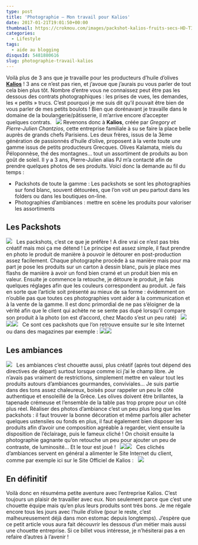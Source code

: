 ```yaml
---
type: post
title: 'Photographie – Mon travail pour Kalios'
date: 2017-01-21T19:01:50+00:00
thumbnail: https://crokmou.com/images/packshot-kalios-fruits-secs-HD-TIFF.png
categories:
  - Lifestyle
tags:
  - aide au blogging
disqusId: 5481880616
slug: photographie-travail-kalios
---
```


Voilà plus de 3 ans que je travaille pour les producteurs d’huile d’olives **[Kalios](http://mykalios.com/)** ! 3 ans ce n’est pas rien, et j’avoue que j’aurais pu vous parler de tout cela bien plus tôt. Nombre d’entre vous ne connaissez peut être pas les dessous des contrats photographiques : les prises de vues, les demandes, les « petits » trucs. C’est pourquoi je me suis dit qu’il pouvait être bien de vous parler de mes petits boulots ! Bien que dorénavant je travaille dans le domaine de la boulangerie/pâtisserie, il m’arrive encore d’accepter quelques contrats.   ![](https://crokmou.com/images/Capture-d---e--cran-2017-01-21-a---15.57.52_aaoitk.png) Revenons donc à **Kalios**, créée par _Gregory et Pierre-Julien Chantzios_, cette entreprise familiale à su se faire la place belle auprès de grands chefs Parisiens. Les deux frères, issus de la 3ème génération de passionnés d’huile d’olive, proposent à la vente toute une gamme issus de petits producteurs Grecques. Olives Kalamata, miels du Péloponnèse, thé des montagnes… tout un assortiment de produits au bon goût de soleil. Il y a 3 ans, Pierre-Julien alias PJ m’a contacté afin de prendre quelques photos de ses produits. Voici donc la demande au fil du temps :
* Packshots de toute la gamme : Les packshots se sont les photographies sur fond blanc, souvent détourées, que l’on voit un peu partout dans les folders ou dans les boutiques on-line.
* Photographies d’ambiances : mettre en scène les produits pour valoriser les assortiments

## Les Packshots 

![](https://crokmou.com/images/packshot-kalios-huiles_a3gmtt.jpg)   Les packshots, c’est ce que je préfère ! A dire vrai ce n’est pas très créatif mais moi ça me détend ! Le principe est assez simple, il faut prendre en photo le produit de manière à pouvoir le détourer en post-production assez facilement. Chaque photographe procède à sa manière mais pour ma part je pose les produits sur un carton à dessin blanc, puis je place mes flashs de manière à avoir un fond bien cramé et un produit bien mis en valeur. Ensuite je commence la retouche, je détoure le produit, je fais quelques réglages afin que les couleurs correspondent au produit. Je fais en sorte que l’article soit présenté au mieux de sa forme : évidemment on n’oublie pas que toutes ces photographies vont aider à la communication et à la vente de la gamme. Il est donc primordial de ne pas s’éloigner de la vérité afin que le client qui achète ne se sente pas dupé lorsqu’il compare son produit à la photo (on est d’accord, chez Macdo s’est un peu raté)   ![](https://crokmou.com/images/Capture-d---e--cran-2017-01-21-a---16.11.47_rg6e0k.png) ![](https://crokmou.com/images/Capture-d---e--cran-2017-01-21-a---16.11.09_rdy3im.png)![](https://crokmou.com/images/Capture-d---e--cran-2017-01-21-a---16.11.30_vc4apo.png)   Ce sont ces packshots que l’on retrouve ensuite sur le site Internet ou dans des magazines par exemple : ![](https://crokmou.com/images/Capture-d---e--cran-2017-01-21-a---16.31.15_byufac.png)![](https://crokmou.com/images/marie-claire-idee_xehrqj.png)

## Les ambiances

![](https://crokmou.com/images/kalios-ambiance-olives_lhfyof.png)   Les ambiances c’est chouette aussi, plus créatif (après tout dépend des directives de départ) surtout lorsque comme ici j’ai le champ libre. Je n’avais pas vraiment de restrictions, simplement mettre en valeur tout les produits autours d’ambiances gourmandes, conviviales… Je suis partie dans des tons assez chaleureux, boisés pour rappeler un peu le côté authentique et ensoleillé de la Grèce. Les olives doivent être brillantes, la tapenade crémeuse et l’ensemble de la table pas trop propre pour un côté plus réel. Réaliser des photos d’ambiance c’est un peu plus long que les packshots : il faut trouver la bonne décoration et même parfois aller acheter quelques ustensiles ou fonds en plus, il faut également bien disposer les produits afin d’avoir une composition agréable à regarder, vient ensuite la disposition de l’éclairage, puis le fameux cliché ! On choisit ensuite la photographie gagnante qu’on retouche un peu pour ajouter un peu de contraste, de luminosité… Et le tour est joué !   ![](https://crokmou.com/images/kalios-ambiance-miels_eobozx.png)![](https://crokmou.com/images/ambiance-kalios-gressins-BD-PNG_cdgb1u.png)   Ces clichés d’ambiances servent en général a alimenter le Site Internet du client, comme par exemple ici sur le Site Officiel de Kalios :   ![](https://crokmou.com/images/Capture-d---e--cran-2017-01-21-a---16.44.21_buupkv.png)

## En définitif

Voilà donc en résuméma petite aventure avec l’entreprise Kalios. C’est toujours un plaisir de travailler avec eux. Non seulement parce que c’est une chouette équipe mais qu’en plus leurs produits sont très bons. Je me régale encore tous les jours avec l’huile d’olive (pour le reste, c’est malheureusement déjà dans mon estomac depuis longtemps). J’espère que ce petit article vous aura fait découvrir les dessous d’un métier mais aussi une chouette entreprise. Si ce billet vous intéresse, je n’hésiterai pas a en refaire d’autres à l’avenir !